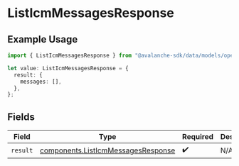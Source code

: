 # ListIcmMessagesResponse

## Example Usage

```typescript
import { ListIcmMessagesResponse } from "@avalanche-sdk/data/models/operations";

let value: ListIcmMessagesResponse = {
  result: {
    messages: [],
  },
};
```

## Fields

| Field                                                                                    | Type                                                                                     | Required                                                                                 | Description                                                                              |
| ---------------------------------------------------------------------------------------- | ---------------------------------------------------------------------------------------- | ---------------------------------------------------------------------------------------- | ---------------------------------------------------------------------------------------- |
| `result`                                                                                 | [components.ListIcmMessagesResponse](../../models/components/listicmmessagesresponse.md) | :heavy_check_mark:                                                                       | N/A                                                                                      |